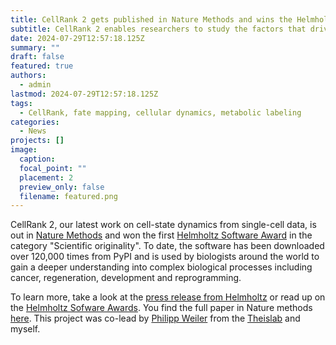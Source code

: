 ```yaml
---
title: CellRank 2 gets published in Nature Methods and wins the Helmholtz Software Award
subtitle: CellRank 2 enables researchers to study the factors that drive cellular decision making in health and disease. 
date: 2024-07-29T12:57:18.125Z
summary: ""
draft: false
featured: true
authors:
  - admin
lastmod: 2024-07-29T12:57:18.125Z
tags:
  - CellRank, fate mapping, cellular dynamics, metabolic labeling
categories:
  - News
projects: []
image:
  caption:
  focal_point: ""
  placement: 2
  preview_only: false
  filename: featured.png
---
```

CellRank 2, our latest work on cell-state dynamics from single-cell data, is out in [Nature Methods](https://www.nature.com/articles/s41592-024-02303-9) and won the first [Helmholtz Software Award](https://www.hifis.net/news/2024/07/18/sw-award-final.html) in the category "Scientific originality". To date, the software has been downloaded over 120,000 times from PyPI and is used by biologists around the world to gain a deeper understanding into complex biological processes including cancer, regeneration, development and reprogramming. 

To learn more, take a look at the [press release from Helmholtz](https://www.helmholtz-munich.de/en/newsroom/news-all/artikel/advancing-single-cell-analysis-with-cellrank-2) or read up on the [Helmholtz Sofware Awards](https://www.hifis.net/news/2024/07/18/sw-award-final.html). You find the full paper in Nature methods [here](https://www.nature.com/articles/s41592-024-02303-9). This project was co-lead by [Philipp Weiler](https://twitter.com/PhilippWeiler7) from the [Theislab](https://www.helmholtz-munich.de/en/icb/research-groups/theis-lab) and myself. 



